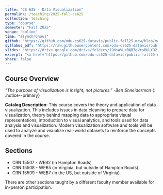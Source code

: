 ```yaml
---
title: "CS 625 - Data Visualization"
permalink: /teaching/2025-fall-cs625
collection: teaching
type: "course"
semester: "Fall 2025"
venue: "online"
time: "asynchronous"
github: "https://github.com/odu-cs625-datavis/public-fall25-mcw/blob/main/README.md"
syllabus_pdf: "https://raw.githubusercontent.com/odu-cs625-datavis/public-fall25-mcw/main/syllabus.pdf"
slides: "https://drive.google.com/drive/folders/19NsAVUzRQB7gVrsBULYO2_oUR2a3Yaf1?usp=share_link"
excerpt: "<a href='https://github.com/odu-cs625-datavis/public-fall25-mcw/blob/main/README.md' target='_blank'><i class='fab fa-fw fa-github' style='color:#171516'></i></a> &nbsp; **Catalog Description:** This course covers the theory and application of data visualization. This includes issues in data cleaning to prepare data for visualization, theory behind mapping data to appropriate visual representations, introduction to visual analytics, and tools used for data analysis and visualization. Modern visualization software and tools will be used to analyze and visualize real-world datasets to reinforce the concepts covered in the course."
share: false
---
```


## Course Overview

*"The purpose of visualization is insight, not pictures." -Ben Shneiderman*
{: .notice--primary}

**Catalog Description:** This course covers the theory and application of data visualization. This includes issues in data cleaning to prepare data for visualization, theory behind mapping data to appropriate visual representations, introduction to visual analytics, and tools used for data analysis and visualization. Modern visualization software and tools will be used to analyze and visualize real-world datasets to reinforce the concepts covered in the course. 

## Sections

* CRN 15507 - WEB2 (in Hampton Roads)
* CRN 15508 - WEB5 (in Virginia, but outside of Hampton Roads)
* CRN 15509 - WEB7 (in the US, but outside of Virginia)

There are other sections taught by a different faculty member available for in-person participation.
